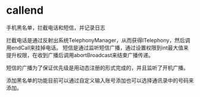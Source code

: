 
# callend
手机黑名单，拦截电话和短信，并记录日志

拦截电话是通过反射出系统TelephonyManager，从而获得ITelephony，然后调用endCall来挂掉电话。
短信是通过监听短信广播，通过设置权限到int最大值来提升权限，在收到广播后调用abortBroadcast来结束广播传递。

短信的广播为了保证优先级是用动态注册的形式完成的，并且监听了开机广播。

添加黑名单的功能目前可以通过自定义输入账号添加也可以选择通讯录中的号码来添加。
